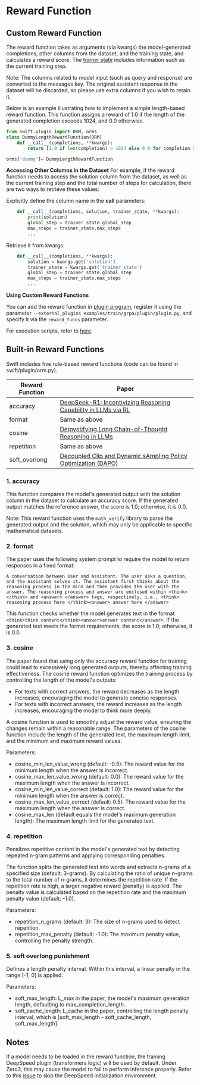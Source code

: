# Reward Function
## Custom Reward Function
The reward function takes as arguments (via kwargs) the model-generated completions, other columns from the dataset, and the training state, and calculates a reward score. The [trainer state]() includes information such as the current training step.

Note: The columns related to model input (such as query and response) are converted to the messages key. The original assistant response in the dataset will be discarded, so please use extra columns if you wish to retain it.

Below is an example illustrating how to implement a simple length-based reward function. This function assigns a reward of 1.0 if the length of the generated completion exceeds 1024, and 0.0 otherwise.

```python
from swift.plugin import ORM, orms
class DummyLengthRewardFunction(ORM)
    def __call__(completions, **kwargs):
        return [1.0 if len(completion) > 1024 else 0.0 for completion in completions]

orms['dummy']= DummyLengthRewardFunction
```

**Accessing Other Columns in the Dataset**
For example, if the reward function needs to access the solution column from the dataset, as well as the current training step and the total number of steps for calculation, there are two ways to retrieve these values:


Explicitly define the column name in the __call__ parameters:
```python
    def __call__(completions, solution, trainer_state, **kwargs):
        print(solution)
        global_step = trainer_state.global_step
        max_steps = trainer_state.max_steps
        ...
```

Retrieve it from kwargs:
```python
    def __call__(completions, **kwargs):
        solution = kwargs.get('solution')
        trainer_state = kwargs.get('trainer_state')
        global_step = trainer_state.global_step
        max_steps = trainer_state.max_steps
        ...
```

**Using Custom Reward Functions**

You can add the reward function in [plugin program](https://github.com/modelscope/ms-swift/blob/main/examples/train/grpo/plugin/plugin.py), register it using the parameter `--external_plugins examples/train/grpo/plugin/plugin.py`, and specify it via the `reward_funcs` parameter.

For execution scripts, refer to [here](https://github.com/modelscope/ms-swift/tree/main/examples/train/grpo/plugin/run_external_reward_func.sh).

## Built-in Reward Functions
Swift includes five rule-based reward functions (code can be found in swift/plugin/orm.py).

| Reward Function | Paper |
|----------------|----------------------------------------------------------------------------|
| accuracy       | [DeepSeek-R1: Incentivizing Reasoning Capability in LLMs via RL](https://arxiv.org/abs/2501.12948) |
| format         | Same as above |
| cosine         | [Demystifying Long Chain-of-Thought Reasoning in LLMs](https://arxiv.org/abs/2502.03373) |
| repetition     | Same as above |
| soft_overlong  | [Decoupled Clip and Dynamic sAmpling Policy Optimization (DAPO)](https://arxiv.org/abs/2503.14476) |

### 1. **accuracy**

This function compares the model's generated output with the solution column in the dataset to calculate an accuracy score. If the generated output matches the reference answer, the score is 1.0; otherwise, it is 0.0.

Note: This reward function uses the `math_verify` library to parse the generated output and the solution, which may only be applicable to specific mathematical datasets.

### 2. **format**

The paper uses the following system prompt to require the model to return responses in a fixed format:
```
A conversation between User and Assistant. The user asks a question, and the Assistant solves it. The assistant first thinks about the reasoning process in the mind and then provides the user with the answer. The reasoning process and answer are enclosed within <think> </think> and <answer> </answer> tags, respectively, i.e., <think> reasoning process here </think><answer> answer here </answer>
```

This function checks whether the model generates text in the format `<think>think content</think><answer>answer content</answer>`. If the generated text meets the format requirements, the score is 1.0; otherwise, it is 0.0.

### 3. **cosine**

The paper found that using only the accuracy reward function for training could lead to excessively long generated outputs, thereby affecting training effectiveness. The cosine reward function optimizes the training process by controlling the length of the model's outputs:

- For texts with correct answers, the reward decreases as the length increases, encouraging the model to generate concise responses.
- For texts with incorrect answers, the reward increases as the length increases, encouraging the model to think more deeply.

A cosine function is used to smoothly adjust the reward value, ensuring the changes remain within a reasonable range. The parameters of the cosine function include the length of the generated text, the maximum length limit, and the minimum and maximum reward values.

Parameters:
- cosine_min_len_value_wrong (default: -0.5): The reward value for the minimum length when the answer is incorrect.
- cosine_max_len_value_wrong (default: 0.0): The reward value for the maximum length when the answer is incorrect.
- cosine_min_len_value_correct (default: 1.0): The reward value for the minimum length when the answer is correct.
- cosine_max_len_value_correct (default: 0.5): The reward value for the maximum length when the answer is correct.
- cosine_max_len (default equals the model's maximum generation length): The maximum length limit for the generated text.

### 4. **repetition**

Penalizes repetitive content in the model's generated text by detecting repeated n-gram patterns and applying corresponding penalties.

The function splits the generated text into words and extracts n-grams of a specified size (default: 3-grams). By calculating the ratio of unique n-grams to the total number of n-grams, it determines the repetition rate. If the repetition rate is high, a larger negative reward (penalty) is applied. The penalty value is calculated based on the repetition rate and the maximum penalty value (default: -1.0).

Parameters:
- repetition_n_grams (default: 3): The size of n-grams used to detect repetition.
- repetition_max_penalty (default: -1.0): The maximum penalty value, controlling the penalty strength.

### 5. **soft overlong punishment**
Defines a length penalty interval. Within this interval, a linear penalty in the range [-1, 0] is applied.

Parameters:
- soft_max_length: L_max in the paper, the model's maximum generation length, defaulting to max_completion_length.
- soft_cache_length: L_cache in the paper, controlling the length penalty interval, which is [soft_max_length - soft_cache_length, soft_max_length].

## Notes

If a model needs to be loaded in the reward function, the training DeepSpeed plugin (transformers logic) will be used by default. Under Zero3, this may cause the model to fail to perform inference properly. Refer to this [issue](https://github.com/modelscope/ms-swift/issues/4580) to skip the DeepSpeed initialization environment.
